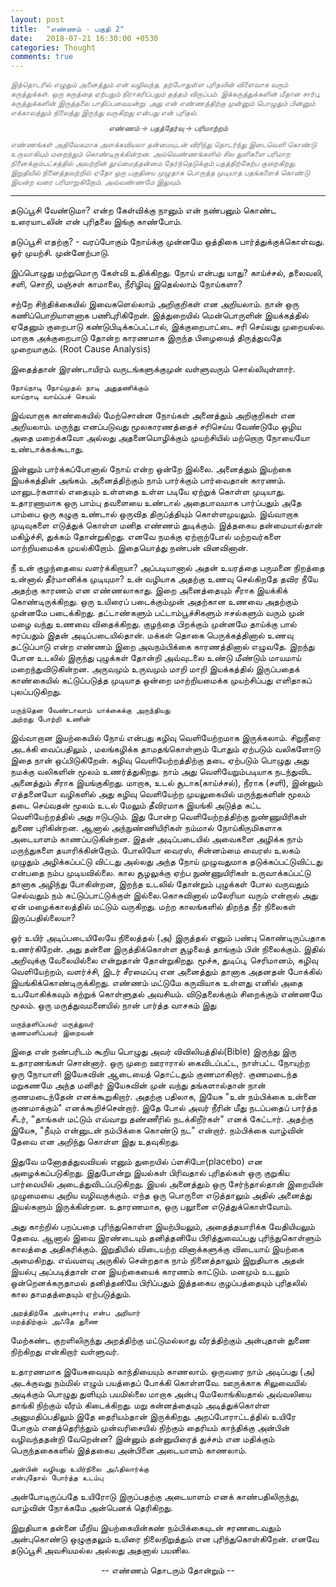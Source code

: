 ```yaml
---
layout: post
title:  "எண்ணம் - பகுதி 2"
date:   2018-07-21 16:30:00 +0530
categories: Thought
comments: true
---
```

<span style="color: grey; font-size: 0.85em; font-style: italic;">
இத்தொடரில் எழுதும் அனைத்தும் என் வழிவந்த, தற்போதுள்ள புரிதலின் விளைவாக வரும் கருத்துக்கள். ஒரு கருத்தை ஏற்பதும் நிராகரிப்பதும் தத்தம் விருப்பம். இக்கருத்துக்களின் மீதான சார்பு, கருத்துக்களின் இருத்தலை பாதிப்பவையன்று. அது என் எண்ணத்திற்கு முன்னும் பொழுதும் பின்னும் எக்காலத்தும் நிலைத்து இருந்து வருகிறது என்பது என் புரிதல்.
<span style="display: block; font-weight: bold; line-height: 3em; text-align: center">எண்ணம் -> பதத்தேர்வு -> பரிமாற்றம் </span>
எண்ணங்கள் அதிவேகமாக அளக்கவியலா தன்மையுடன் விரிந்து தொடர்ந்து இடைவெளி கொண்டு உருவாகியும் மறைந்தும் கொண்டிருக்கின்றன. அவ்வெண்ணங்களில் சில துளிகளை பரிமாற நினைக்கும்பட்சத்தில் அவற்றின் தூய்மைத்தன்மை தேர்ந்தெடுக்கும் பதத்திற்கேற்ப குறைகிறது.
இறுதியில் நினைத்தவற்றில் ஏதோ ஒரு பகுதியை முழுதாக பொருத்த முடியாத பதங்களைக் கொண்டு இயன்ற வரை பரிமாறுகிறோம். அவ்வண்ணமே இதுவும்.
</span>

<hr>
தடுப்பூசி வேண்டுமா? என்ற கேள்விக்கு நானும் என் நண்பனும் கொண்ட உரையாடலின் என் புரிதலை இங்கு காண்போம்.

தடுப்பூசி எதற்கு? - வரப்போகும் நோய்க்கு முன்னமே ஒத்திகை பார்த்துக்குக்கொள்வது. ஓர் முயற்சி. முன்னேற்பாடு.

இப்பொழுது மற்றுமொரு கேள்வி உதிக்கிறது. நோய் என்பது யாது? காய்ச்சல், தலைவலி, சளி, சொறி, மஞ்சள் காமாலை, நீரிழிவு இதெல்லாம் நோய்களா?

சற்றே சிந்திக்கையில் இவைகளெல்லாம் அறிகுறிகள் என அறியலாம். நான் ஒரு கணிப்பொறியாளனாக பணிபுரிகிறேன். இத்துறையில் மென்பொருளின் இயக்கத்தில் ஏதேனும் குறைபாடு கண்டுபிடிக்கப்பட்டால், இக்குறைபாட்டை சரி செய்வது முறையல்ல. மாறாக அக்குறைபாடு தோன்ற காரணமாக இருந்த பிழையைத் திருத்துவதே முறையாகும். (Root Cause Analysis)

இதைத்தான் இரண்டாயிரம் வருடங்களுக்குமுன் வள்ளுவரும் சொல்லியுள்ளார்.

```
நோய்நாடி நோய்முதல் நாடி அதுதணிக்கும்
வாய்நாடி வாய்ப்பச் செயல்
```

இவ்வாறாக காண்கையில் மேற்சொன்ன நோய்கள் அனைத்தும் அறிகுறிகள் என அறியலாம். மருந்து எனப்படுவது மூலகாரணத்தைச் சரிசெய்ய வேண்டுமே ஒழிய அதை மறைக்கவோ அல்லது அதனையொழிக்கும் முயற்சியில் மற்றொரு நோயையோ உண்டாக்கக்கூடாது.

இன்னும் பார்க்கப்போனால் நோய் என்ற ஒன்றே இல்லை. அனைத்தும் இயற்கை இயக்கத்தின் அங்கம். அனைத்திற்கும் நாம் பார்க்கும் பார்வைதான் காரணம். மானுடர்களால் எதையும் உள்ளதை உள்ள படியே ஏற்றுக் கொள்ள முடியாது. உதாரணாமாக ஒரு பாம்பு தவளையை உண்டால் அதைபாவமாக பார்ப்பதும் அதே பாம்பை ஒரு கழுகு உண்டால் ஒருவித திருப்த்தியும் கொள்ளமுயலும். இவ்வாறாக முடிவுகளை எடுத்துக் கொள்ள மனித எண்ணம் துடிக்கும். இத்தகைய தன்மையால்தான் மகிழ்ச்சி, துக்கம் தோன்றுகிறது. எனவே நமக்கு ஏற்றாற்போல் மற்றவர்களை மாற்றியமைக்க முயல்கிறோம். இதையொத்து நண்பன் வினவினான். 

நீ உன் குழந்தையை வளர்க்கிறாயா? அப்படியானால் அதன் உயரத்தை பருமனை நிறத்தை உன்னால் தீர்மானிக்க முடியுமா? உன் வழியாக அதற்கு உணவு செல்கிறதே தவிர நீயே அதற்கு காரணம் என எண்ணலாகாது. இறை அனைத்தையும் சீராக இயக்கிக் கொண்டிருக்கிறது. ஒரு உயிரைப் படைக்கும்முன் அதற்கான உணவை அதற்கும் முன்னமே படைக்கிறது. தட்டாண்களும் பட்டாம்பூச்சிகளும் ஈசல்களும் வரும் முன் மழை வந்து உணவை விதைக்கிறது. குழந்தை பிறக்கும் முன்னமே தாய்க்கு பால் சுரப்பதும் இதன் அடிப்படையில்தான். மக்கள் தொகை பெருக்கத்தினால் உணவு தட்டுப்பாடு என்ற எண்ணம் இறை அவநம்பிக்கை காரணத்தினால் எழுவதே. இறந்து போன உடலில் இருந்து புழுக்கள் தோன்றி அவ்வுடலை உண்டு மீண்டும் மாயமாய் மறைந்துவிடுகின்றன. அருவமும் உருவமும் மாறி மாறி இயக்கத்தில் இருப்பதைக் காண்கையில் கட்டுப்படுத்த முடியாத ஒன்றை மாற்றியமைக்க முயற்சிப்பது எளிதாகப் புலப்படுகிறது.

```
மருந்தென வேண்டாவாம் யாக்கைக்கு அருந்தியது 
அற்றது போற்றி உணின்
```

இவ்வாறான இயற்கையில் நோய் என்பது கழிவு வெளியேற்றமாக இருக்கலாம். சிறுநீரை அடக்கி வைப்பதிலும் , மலங்கழிக்க தாமதங்கொள்ளும் போதும் ஏற்படும் வலிகளோடு இதை நான் ஒப்பிடுகிறேன். கழிவு வெளியேற்றத்திற்கு தடை ஏற்படும் பொழுது அது நமக்கு வலிகளின் மூலம் உணர்த்துகிறது. நாம் அது வெளியேறும்படியாக நடந்துவிட அனைத்தும் சீராக இயங்குகிறது. மாறாக, உடல் சூடாக(காய்ச்சல்), நீராக (சளி), இன்னும் எத்தனையோ வழிகளில் அது கழிவு வெளியேற்ற முயலுகையில் மருந்துகளின் மூலம் தடை செய்வதன் மூலம் உடல் மேலும் தீவிரமாக இயங்கி அடுத்த கட்ட வெளியேற்றத்தில் அது ஈடுபடும். இது போன்ற வெளியேற்றத்திற்கு நுண்ணுயிரிகள் துணை புரிகின்றன. ஆனால் அந்நுண்ணியிரிகள் நம்மால் நோய்கிருமிகளாக அடையாளம் காணப்படுகின்றன. இதன் அடிப்படையில் அவைகளை அழிக்க நாம் மருந்துகளை தயாரிக்கின்றோம். போலியோ வைரஸ், சின்னம்மை வைரஸ் உலகம் முழுதும் அழிக்கப்பட்டு விட்டது அல்லது அந்த நோய் முழுவதுமாக தடுக்கப்பட்டுவிட்டது என்பதை நம்ப முடியவில்லை. கால சூழலுக்கு ஏற்ப நுண்ணுயிரிகள் உருவாக்கப்பட்டு தானாக அழிந்து போகின்றன, இறந்த உடலில் தோன்றும் புழுக்கள் போல வருவதும் செல்வதும் நம் கட்டுப்பாட்டுக்குள் இல்லை.கொசுவினால் மலேரியா வரும் என்றால் அது  ஏன் மழைக்காலத்தில் மட்டும் வருகிறது. மற்ற காலங்களில் திறந்த நீர் நிலைகள் இருப்பதில்லையா?

ஓர் உயிர் அடிப்படையிலேயே நிலைத்தல்  (அ) இருத்தல் எனும் பண்பு கொண்டிருப்பதாக உணர்கிறேன். அது தன்னை இருத்திக்கொள்ள சூழலைத் தாங்கும் பின் நிலைக்கும். இதில் அறிவுக்கு வேலையில்லை என்றுதான் தோன்றுகிறது. மூச்சு, துடிப்பு, செரிமானம், கழிவு வெளியேற்றம், வளர்ச்சி, இடர் சீரமைப்பு என அனைத்தும் தானாக அதனதன் போக்கில் இயங்கிக்கொண்டிருக்கிறது. எண்ணம் மட்டுமே கருவியாக உள்ளது எனில் அதை உபயோகிக்கவும் கற்றுக் கொள்ளுதல் அவசியம். விடுதலைக்கும் சிறைக்கும் எண்ணமே மூலம். ஒரு மருத்துவமனையில் நான் பார்த்த வாசகம் இது 

```
மருந்தளிப்பவர் மருத்துவர்
குணமளிப்பவர் இறைவன்
```

இதை என் நண்பரிடம் கூறிய பொழுது அவர் விவிலியத்தில்(Bible) இருந்து இரு உதாரணங்கள் சொன்னார். ஒரு முறை ஊராரால் கைவிடப்பட்ட, நாள்பட்ட நோயுற்ற ஒரு நோயாளி இயேசுவின் ஆடையைத் தொட்டதும் குணமாகிறார். குணமடைந்த மறுகணமே அந்த மனிதர் இயேசுவின் முன் வந்து தங்களால்தான் நான் குணமடைந்தேன் எனக்கூறுகிறார். அதற்கு பதிலாக, இயேசு "உன் நம்பிக்கை உன்னை குணமாக்கும்" எனக்கூறிச்சென்றார். இதே போல் அவர் நீரின் மீது நடப்பதைப் பார்த்த சீடர், "தாங்கள் மட்டும் எவ்வாறு தண்ணீரில் நடக்கிறீர்கள்" எனக் கேட்டார். அதற்கு இயேசு, "நீயும் என்னுடன் நம்பிக்கை கொண்டு நட" என்றார். நம்பிக்கை வாழ்வின் தேவை என அறிந்து கொள்ள இது உதவுகிறது. 

இதுவே மனோதத்துவவியல் எனும் துறையில் ப்ளசிபோ(placebo) என அழைக்கப்படுகிறது. இதுபோன்று இயல்கள் பிரிவதால் புரிதல்கள் ஒரு குறுகிய பார்வையில் அடைத்துவிடப்படுகிறது. இயல் அனைத்தும் ஒரு சேர்ந்தால்தான் இறையின் முழுமையை அறிய வழிவகுக்கும். எந்த ஒரு பொருளை எடுத்தாலும் அதில் அனைத்து இயல்களும் இருக்கின்றன. உதாரணமாக, ஒரு பலூனை எடுத்துக்கொள்வோம்.

அது காற்றில் பறப்பதை புரிந்துகொள்ள இயற்பியலும், அதைத்தயாரிக்க வேதியியலும் தேவை. ஆனால் இவை இரண்டையும் தனித்தனியே பிரித்துவைப்பது புரிந்துகொள்ளும் காலத்தை அதிகரிக்கும். இறுதியில் விடையற்ற வினாக்களுக்கு விடையாய் இயற்கை அமைகிறது. எவ்வளவு அருகில் சென்றதாக நாம் நினைத்தாலும் இறுதியாக அதன் இயல்பு அப்படித்தான் என இயற்கையைக் காரணம் காட்டும். மனமும் உடலும் ஒன்றெனக்கருதாமல் தனித்தனியே பிரிப்பதும் இத்தகைய குழப்பத்தையும் புரிதலில் கால தாமதத்தையும் ஏற்படுத்தும்.



```
அறத்திற்கே அன்புசார்பு என்ப அறியார் 
மறத்திற்கும் அஃதே துணை
```

மேற்கண்ட குறளிலிருந்து அறத்திற்கு மட்டுமல்லாது வீரத்திற்கும் அன்புதான் துணை நிற்கிறது என்கிறார் வள்ளுவர்.

உதாரணமாக இயேசுவையும் காந்தியையும் காணலாம். ஒருவரை நாம் அடிப்பது (அ) அடக்குவது நம்மில் எழும் பயத்தைப் போக்கி கொள்ளவே. ஊருக்காக சிலுவையில் அடிக்கும் பொழுது துளியும் பயமில்லை மாறாக அன்பு மேலோங்கியதால் அவ்வலியை தாங்கி நிற்கும் வீரம் கிடைக்கிறது.  மறு கன்னத்தையும் அடித்துக்கொள்ள அனுமதிப்பதிலும் இதே தைரியம்தான் இருக்கிறது. அறப்போராட்டத்தில் உயிரே போகும் எனத்தெரிந்தும் முன்வரிசையில் நிற்கும் தைரியம் காந்திக்கு அன்பின் வழிவந்ததன்றி வேறென்ன? இன்னும் தன்னுயிரைத் துச்சம் என மதிக்கும் பெருந்தகைகளில் இத்தகைய அன்பினை அடையாளம் காணலாம்.

```
அன்பின் வழியது உயிர்நிலை அஃதிலார்க்கு 
என்புதோல் போர்த்த உடம்பு 
```
அன்போடிருப்பதே உயிரோடு இருப்பதற்கு அடையாளம் எனக் காண்பதிலிருந்து, வாழ்வின் நோக்கமே அன்பெனக் தெரிகிறது.

இறுதியாக தன்னை மீறிய இயற்கையின்கண் நம்பிக்கையுடன் சரணடைவதும் அன்புகொண்டு ஒழுகுதலும் உயிரை நிலைநிறுத்தும் என புரிந்துகொள்கிறேன். எனவே தடுப்பூசி அவசியமல்ல அல்லது அதனால் பயனில.

<span style="display: block; text-align: center">-- எண்ணம் தொடரும் தோன்றும் -- </span>